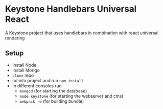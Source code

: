 # Keystone Handlebars Universal React
A Keystone project that uses handlebars in combination with react universal rendering

## Setup

* Install Node
* Install Mongo
* `clone` repo
* cd into project and run `npm install`
* In different consoles run
  * `mongod` (for starting the database)
  * `node keystone` (for starting the webserver and cms)
  * `webpack -w` (for building bundle)
